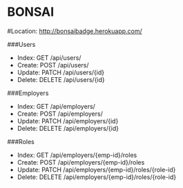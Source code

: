 BONSAI
======


#Location: http://bonsaibadge.herokuapp.com/

###Users
* Index:  GET /api/users/
* Create: POST /api/users/
* Update: PATCH /api/users/{id}
* Delete: DELETE /api/users/{id}

###Employers
* Index:  GET /api/employers/
* Create: POST /api/employers/
* Update: PATCH /api/employers/{id}
* Delete: DELETE /api/employers/{id}

###Roles
* Index:  GET /api/employers/{emp-id}/roles
* Create: POST /api/employers/{emp-id}/roles
* Update: PATCH /api/employers/{emp-id}/roles/{role-id}
* Delete: DELETE /api/employers/{emp-id}/roles/{role-id}